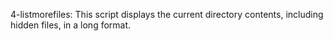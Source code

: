 4-listmorefiles: This script displays the current directory contents, including hidden files, in a long format.
